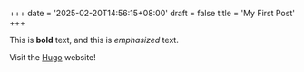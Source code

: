 +++
date = '2025-02-20T14:56:15+08:00'
draft = false
title = 'My First Post'
+++

This is **bold** text, and this is *emphasized* text.

Visit the [Hugo](https://gohugo.io) website!